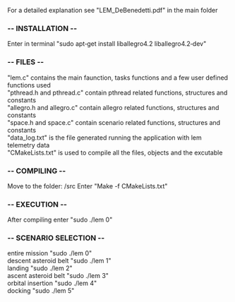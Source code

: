 For a detailed explanation see "LEM_DeBenedetti.pdf" in the main folder  
  
  
### -- INSTALLATION --  
Enter in terminal "sudo apt‐get install liballegro4.2 liballegro4.2‐dev"
  
  
### -- FILES --  
"lem.c" contains the main faunction, tasks functions and a few user defined functions used  
"pthread.h and pthread.c" contain pthread related functions, structures and constants  
"allegro.h and allegro.c" contain allegro related functions, structures and constants  
"space.h and space.c" contain scenario related functions, structures and constants  
"data_log.txt" is the file generated running the application with lem telemetry data  
"CMakeLists.txt" is used to compile all the files, objects and the excutable  
  
  
### -- COMPILING --  
Move to the folder: /src
Enter "Make -f CMakeLists.txt"
  
  
### -- EXECUTION --  
After compiling enter "sudo ./lem 0"
  
  
### -- SCENARIO SELECTION --  
entire mission "sudo ./lem 0"  
descent asteroid belt "sudo ./lem 1"  
landing "sudo ./lem 2"  
ascent asteroid belt "sudo ./lem 3"  
orbital insertion "sudo ./lem 4"  
docking "sudo ./lem 5"  
